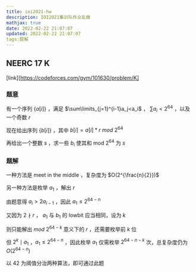 ```yaml
---
title: ioi2021-hw
description: IOI2021集训队作业乱做
mathjax: true
date: 2022-02-22 21:07:07
updated: 2022-02-22 21:07:07
tags:题解
---
```


## NEERC 17 K

[link][https://codeforces.com/gym/101630/problem/K]

### 题意

有一个序列 $\{a[i]\}$ ，满足 $\sum\limits_{j=1}^{i-1}a_j<a_i$ ， $\sum{a_i}<2^{64}$ ，以及一个奇数 $r$

现在给出序列 $\{b[i]\}$ ，其中 $b[i]=a[i]*r\ mod\ 2^{64}$ 

再给出一个整数 $s$ ，求一些 $b_i$ 使其和 mod $2^{64}$ 为 $s$

### 题解

一种方法是 meet in the middle ，复杂度为 $O(2^{\frac{n}{2}})$

另一种方法是枚举 $a_1$ ，解出 $r$

由题意得 $a_i>2a_{i-1}$ ，因此 $a_1\leq2^{64-n}$

又因为 $2\nmid r$ ， $a_1$ 与 $b_1$ 的 lowbit 应当相同，设为 $k$

则只能解出 $mod\ 2^{64-k}$ 意义下的 $r$ ，还需要枚举前 $k$ 位

但 $2^k\mid a_1$ ，$a_1\leq 2^{64-n}$ ，因此枚举 $a_1$ 仅需枚举 $2^{64-n-k}$ 次，总复杂度仍为 $O(2^{64-n})$

以 $42$ 为阈值分治两种算法，即可通过此题

